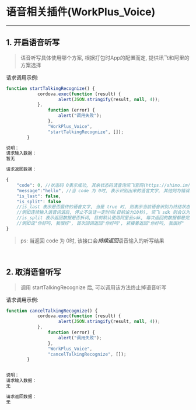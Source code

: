 # 语音相关插件(WorkPlus_Voice)
---

## 1. 开启语音听写

> 语音听写具体使用哪个方案, 根据打包时App的配置而定, 提供讯飞和阿里的方案选择

请求调用示例:

```javascript
function startTalkingRecognize() {
            cordova.exec(function (result) {
                    alert(JSON.stringify(result, null, 4));
            },
                function (error) {
                    alert("调用失败");
                },
                "WorkPlus_Voice",
                "startTalkingRecognize", []);
        }

说明：
请求输入数据：
暂无

请求返回数据：

{
	"code": 0, //状态码 0表示成功, 其余状态码请查询讯飞官网(https://shimo.im/sheet/w3yUy39uNKs0J7DT), App 负责原封不动把状态码返回给调用者
	"message":"hello", //当 code 为 0时, 表示识别出来的语言文字, 其他则为错误码描述
	"is_last": false,   
	"is_split": false  
	//is_last 表示是否最终的语音文字, 当是 true 时, 则表示当前语音识别为终结状态, 
	//例如连续输入语音词语后, 停止不说话一定时间(目前设为10秒), 讯飞 sdk 则会认为此次语音听写需要结束掉
	//is_split 表示返回数据是否拆词, 目前默认使用阿里云sdk, 每次返回的数据都是完整的, 后面返回的数据必定把前面的包含.
	//例如说"你好吗, 我很好", 首次回调返回"你好吗", 紧接着返回"你好吗, 我很好"
}

```

> ps: 当返回 code 为 0时, 该接口会***持续返回***语音输入的听写结果

<br/>



## 2. 取消语音听写

> 调用 startTalkingRecognize 后, 可以调用该方法终止掉语音听写

请求调用示例:

```javascript
function cancelTalkingRecognize() {
            cordova.exec(function (result) {
                    alert(JSON.stringify(result, null, 4));
            },
                function (error) {
                    alert("调用失败");
                },
                "WorkPlus_Voice",
                "cancelTalkingRecognize", []);
        }


说明：
请求输入数据：
无

请求返回数据：
无


```




